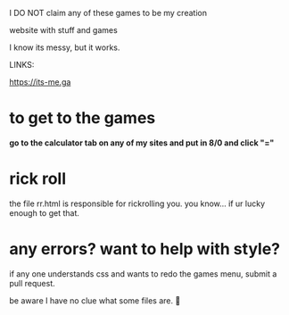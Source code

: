  I DO NOT claim any of these games to be my creation


website with stuff and games

I know its messy, but it works.


LINKS:


https://its-me.ga






# to get to the games #
**go to the calculator tab on any of my sites and put in 8/0 and click "="**



# rick roll #
the file rr.html is responsible for rickrolling you. 
you know... if ur lucky enough to get that.

# any errors? want to help with style? #
if any one understands css and wants to redo the games menu, submit a pull request.

be aware I have no clue what some files are. 🤣
